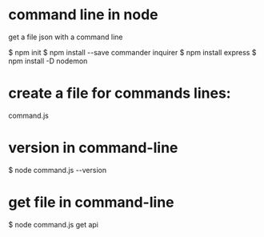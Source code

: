 # command line in node
get a file json with a command line

$ npm init
$ npm install --save commander inquirer
$ npm install express
$ npm install -D nodemon

# create a file for commands lines:
command.js

# version in command-line
$ node command.js --version

# get file in command-line
$ node command.js get api

